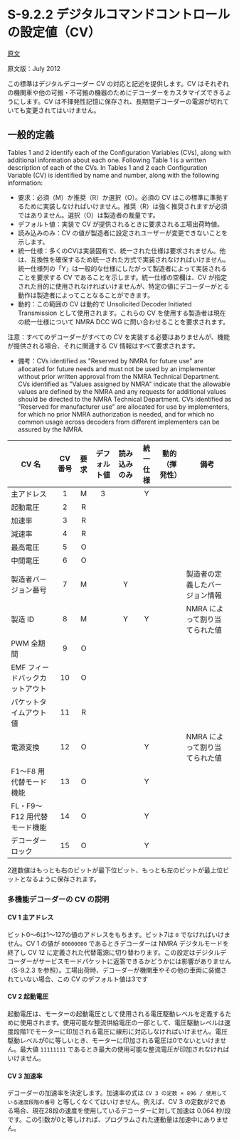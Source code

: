 # S-9.2.2 デジタルコマンドコントロールの設定値（CV）

[原文](https://www.nmra.org/sites/default/files/standards/sandrp/pdf/s-9.2.2_decoder_cvs_2012.07.pdf)

原文版：July 2012

この標準はデジタルデコーダー CV の対応と記述を提供します。CV はそれぞれの機関車や他の可搬・不可搬の機器のためにデコーダーをカスタマイズできるようにします。CV は不揮発性記憶に保存され、長期間デコーダーの電源が切れていても変更されてはいけません。

## 一般的定義

Tables 1 and 2 identify each of the Configuration Variables (CVs), along with additional information about each one. Following Table 1 is a written description of each of the CVs. In Tables 1 and 2 each Configuration Variable (CV) is identified by name and number, along with the following information:

- 要求：必須（M）か推奨（R）か選択（O）。必須の CV はこの標準に準拠するために実装しなければいけません。推奨（R）は強く推奨されますが必須ではありません。選択（O）は製造者の裁量です。
- デフォルト値：実装で CV が提供されるときに要求される工場出荷時値。
- 読み込みのみ：CV の値が製造者に設定されユーザーが変更できないことを示します。
- 統一仕様：多くのCVは実装固有で、統一された仕様は要求されません。他は、互換性を確保するため統一された方式で実装されなければいけません。統一仕様列の「Y」は一般的な仕様にしたがって製造者によって実装されることを要求する CV であることを示します。統一仕様の空欄は、CV が指定された目的に使用されなければいけませんが、特定の値にデコーダーがとる動作は製造者によってことなることができます。
- 動的：この範囲の CV は動的で Unsolicited Decoder Initiated Transmission として使用されます。これらの CV を使用する製造者は現在の統一仕様について NMRA DCC WG に問い合わせることを要求されます。

注意：すべてのデコーダーがすべての CV を実装する必要はありませんが、機能が提供される場合、それに関連する CV 情報はすべて要求されます。

- 備考：CVs identified as "Reserved by NMRA for future use" are allocated for future needs and must not be used by an implementer without prior written approval from the NMRA Technical Department. CVs identified as "Values assigned by NMRA" indicate that the allowable values are defined by the NMRA and any requests for additional values should be directed to the NMRA Technical Department. CVs identified as "Reserved for manufacturer use" are allocated for use by implementers, for which no prior NMRA authorization is needed, and for which no common usage across decoders from different implementers can be assured by the NMRA.

CV 名                          | CV 番号 | 要求 | デフォルト値 | 読み込みのみ | 統一仕様 | 動的<br>（揮発性） | 備考
-------------------------------|:-------:|:----:|:------------:|:------------:|:------------:|:------------------:|-----
主アドレス                     |    1    |   M  |       3      |              |       Y      |                    |
起動電圧                       |    2    |   R  |              |              |              |                    |
加速率                         |    3    |   R  |              |              |              |                    |
減速率                         |    4    |   R  |              |              |              |                    |
最高電圧                       |    5    |   O  |              |              |              |                    |
中間電圧                       |    6    |   O  |              |              |              |                    |
製造者バージョン番号           |    7    |   M  |              |       Y      |              |                    | 製造者の定義したバージョン情報
製造 ID                        |    8    |   M  |              |       Y      |       Y      |                    | NMRA によって割り当てられた値
PWM 全期間                     |    9    |   O  |              |              |              |                    |
EMF フィードバックカットアウト |   10    |   O  |              |              |              |                    |
パケットタイムアウト値         |   11    |   R  |              |              |              |                    |
電源変換                       |   12    |   O  |              |              |       Y      |                    | NMRA によって割り当てられた値
F1～F8 用代替モード機能        |   13    |   O  |              |              |       Y      |                    |
FL・F9～F12 用代替モード機能   |   14    |   O  |              |              |       Y      |                    |
デコーダーロック               |   15    |   O  |              |              |       Y      |                    |

2進数値はもっとも右のビットが最下位ビット、もっとも左のビットが最上位ビットとなるように保存されます。

### 多機能デコーダーの CV の説明

#### CV 1 主アドレス

ビット0～6は1～127の値のアドレスをもちます。ビット7は `0` でなければいけません。CV 1 の値が `00000000` であるときデコーダーは NMRA デジタルモードを終了し CV 12 に定義された代替電源に切り替わります。この設定はデジタルデコーダーがサービスモードパケットに返答できるかどうかには影響がありません（S-9.2.3 を参照）。工場出荷時、デコーダーが機関車やその他の車両に装備されていない場合、この CV のデフォルト値は3です

#### CV 2 起動電圧

起動電圧は、モーターの起動電圧として使用される電圧駆動レベルを定義するために使用されます。使用可能な整流供給電圧の一部として、電圧駆動レベルは速度段階1でモーターに印加される電圧に線形に対応しなければいけません。電圧駆動レベルが0に等しいとき、モーターに印加される電圧は0でないといけません。最大値 `11111111` であるとき最大の使用可能な整流電圧が印加されなければいけません。

#### CV 3 加速率

デコーダーの加速率を決定します。加速率の式は `CV 3 の定数 × 896 / 使用している速度段階の番号` と等しくなくてはいけません。例えば、CV 3 の定数が2である場合、現在28段の速度を使用しているデコーダーに対して加速は 0.064 秒/段です。この引数が0と等しければ、プログラムされた運動量は加速中にありません。

[^1]: If any of these features are provided, then this CV is Mandatory
